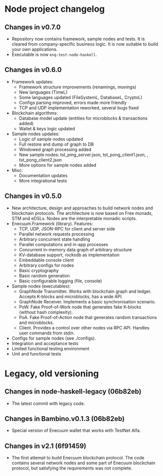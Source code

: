 # Node project changelog

## Changes in v0.7.0
  - Repository now contains framework, sample nodes and tests.
    It is cleared from company-specific business logic.
    It is now suitable to build your own applications.
  - Executable is now `enq-test-node-haskell`.

## Changes in v0.6.0
  - Framework updates:
    * Framework structure improvements (renamings, movings)
    * New languages (TimeL)
    * Some languages updated (FileSystemL, DatabaseL, CryptoL)
    * Configs parsing improved, errors made more friendly
    * TCP and UDP implementation reworked, several bugs fixed
  - Blockchain algorithms:
    * Database model update (entities for microblocks & transactions added)
    * Wallet & keys logic updated
  - Sample nodes updates:
    * Logic of sample nodes updated
    * Full restore and dump of graph to DB
    * Windowed graph processing added
    * New sample nodes: tst_ping_server.json, tst_pong_client1.json, , tst_pong_client2.json
    * More options for sample nodes added
  - Misc:
      * Documentation updates
      * More integrational tests

## Changes in v0.5.0
  - New architecture, design and approaches to build network nodes and blockchain protocols.
    The architecture is now based on Free monads, STM and eDSLs.
    Nodes are the interpretable monadic scripts.
  - Enecuum.Framework (library). Features:
      - TCP, UDP, JSON-RPC for client and server side
      - Parallel network requests processing
      - Arbitrary concurrent state handling
      - Parallel computations and in-app processes
      - Concurrent in-memory data graph of arbitrary structure
      - KV-database support, rocksdb as implementation
      - Embeddable console client
      - Arbitrary configs for nodes
      - Basic cryptography
      - Basic random generation
      - Basic configurable logging (file, console)
  - Sample nodes (executables):
      - GraphNode Transmitter. Works with blockchain graph and ledger.
        Accepts K-blocks and microblocks, has a wide API.
      - GraphNode Receiver. Implements a basic synchronisation scenario.
      - PoW. Fake Proof-of-Work node that generates fake K-blocks (without hash complexity).
      - PoA. Fake Proof-of-Action node that generates random transactions and microblocks.
      - Client. Provides a control over other nodes via RPC API. Handles user commands from stdin.
  - Configs for sample nodes (see ./configs).
  - Integration and acceptance tests
  - Limited functional testing environment
  - Unit and functional tests

# Legacy, old versioning

## Changes in node-haskell-legacy (06b82eb)
  - The latest commit with legacy code.

## Changes in Bambino.v0.1.3 (06b82eb)
  - Special version of Enecuum wallet that works with TestNet Alfa.

## Changes in v2.1 (6f91459)
  - The first attempt to build Enecuum blockchain protocol.
    The code contains several network nodes and some part of Enecuum blockchain
    protocol, but satisfying the requirements was not complete.
